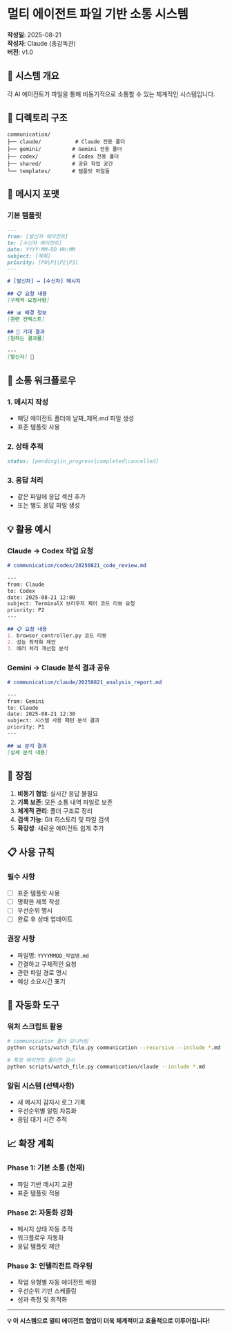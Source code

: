 # 멀티 에이전트 파일 기반 소통 시스템

**작성일**: 2025-08-21  
**작성자**: Claude (총감독관)  
**버전**: v1.0

## 🎯 시스템 개요

각 AI 에이전트가 파일을 통해 비동기적으로 소통할 수 있는 체계적인 시스템입니다.

## 📁 디렉토리 구조

```
communication/
├── claude/           # Claude 전용 폴더
├── gemini/          # Gemini 전용 폴더  
├── codex/           # Codex 전용 폴더
├── shared/          # 공유 작업 공간
└── templates/       # 템플릿 파일들
```

## 📝 메시지 포맷

### 기본 템플릿
```markdown
---
from: [발신자 에이전트]
to: [수신자 에이전트] 
date: YYYY-MM-DD HH:MM
subject: [제목]
priority: [P0|P1|P2|P3]
---

# [발신자] → [수신자] 메시지

## 📋 요청 내용
[구체적 요청사항]

## 📊 배경 정보  
[관련 컨텍스트]

## 🎯 기대 결과
[원하는 결과물]

---
[발신자] 🤖
```

## 🔄 소통 워크플로우

### 1. 메시지 작성
- 해당 에이전트 폴더에 날짜_제목.md 파일 생성
- 표준 템플릿 사용

### 2. 상태 추적
```markdown
status: [pending|in_progress|completed|cancelled]
```

### 3. 응답 처리
- 같은 파일에 응답 섹션 추가
- 또는 별도 응답 파일 생성

## 💡 활용 예시

### Claude → Codex 작업 요청
```markdown
# communication/codex/20250821_code_review.md

---
from: Claude
to: Codex  
date: 2025-08-21 12:00
subject: TerminalX 브라우저 제어 코드 리뷰 요청
priority: P2
---

## 📋 요청 내용
1. browser_controller.py 코드 리뷰
2. 성능 최적화 제안
3. 에러 처리 개선점 분석
```

### Gemini → Claude 분석 결과 공유
```markdown
# communication/claude/20250821_analysis_report.md

---
from: Gemini
to: Claude
date: 2025-08-21 12:30  
subject: 시스템 사용 패턴 분석 결과
priority: P1
---

## 📊 분석 결과
[상세 분석 내용]
```

## 🎯 장점

1. **비동기 협업**: 실시간 응답 불필요
2. **기록 보존**: 모든 소통 내역 파일로 보존
3. **체계적 관리**: 폴더 구조로 정리
4. **검색 가능**: Git 히스토리 및 파일 검색
5. **확장성**: 새로운 에이전트 쉽게 추가

## 📋 사용 규칙

### 필수 사항
- [ ] 표준 템플릿 사용
- [ ] 명확한 제목 작성  
- [ ] 우선순위 명시
- [ ] 완료 후 상태 업데이트

### 권장 사항
- 파일명: `YYYYMMDD_작업명.md`
- 간결하고 구체적인 요청
- 관련 파일 경로 명시
- 예상 소요시간 표기

## 🔧 자동화 도구

### 워처 스크립트 활용
```bash
# communication 폴더 모니터링
python scripts/watch_file.py communication --recursive --include *.md

# 특정 에이전트 폴더만 감시
python scripts/watch_file.py communication/claude --include *.md
```

### 알림 시스템 (선택사항)
- 새 메시지 감지시 로그 기록
- 우선순위별 알림 차등화
- 응답 대기 시간 추적

## 📈 확장 계획

### Phase 1: 기본 소통 (현재)
- 파일 기반 메시지 교환
- 표준 템플릿 적용

### Phase 2: 자동화 강화  
- 메시지 상태 자동 추적
- 워크플로우 자동화
- 응답 템플릿 제안

### Phase 3: 인텔리전트 라우팅
- 작업 유형별 자동 에이전트 배정
- 우선순위 기반 스케줄링
- 성과 측정 및 최적화

---

**💡 이 시스템으로 멀티 에이전트 협업이 더욱 체계적이고 효율적으로 이루어집니다!**